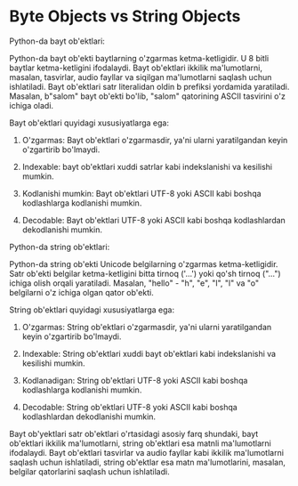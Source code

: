 # Byte Objects vs String Objects

Python-da bayt ob'ektlari:

 Python-da bayt ob'ekti baytlarning o'zgarmas ketma-ketligidir.  U 8 bitli baytlar ketma-ketligini ifodalaydi.  Bayt ob'ektlari ikkilik ma'lumotlarni, masalan, tasvirlar, audio fayllar va siqilgan ma'lumotlarni saqlash uchun ishlatiladi.  Bayt ob'ektlari satr literalidan oldin b prefiksi yordamida yaratiladi.  Masalan, b"salom" bayt ob'ekti bo'lib, "salom" qatorining ASCII tasvirini o'z ichiga oladi.

 Bayt ob'ektlari quyidagi xususiyatlarga ega:

 1. O'zgarmas: Bayt ob'ektlari o'zgarmasdir, ya'ni ularni yaratilgandan keyin o'zgartirib bo'lmaydi.

 2. Indexable: bayt ob'ektlari xuddi satrlar kabi indekslanishi va kesilishi mumkin.

 3. Kodlanishi mumkin: Bayt ob'ektlari UTF-8 yoki ASCII kabi boshqa kodlashlarga kodlanishi mumkin.

 4. Decodable: Bayt ob'ektlari UTF-8 yoki ASCII kabi boshqa kodlashlardan dekodlanishi mumkin.

 Python-da string ob'ektlari:

 Python-da string ob'ekti Unicode belgilarning o'zgarmas ketma-ketligidir.  Satr ob'ekti belgilar ketma-ketligini bitta tirnoq ('...') yoki qo'sh tirnoq ("...") ichiga olish orqali yaratiladi.  Masalan, "hello" - "h", "e", "l", "l" va "o" belgilarni o'z ichiga olgan qator ob'ekti.

 String ob'ektlari quyidagi xususiyatlarga ega:

 1. O'zgarmas: String ob'ektlari o'zgarmasdir, ya'ni ularni yaratilgandan keyin o'zgartirib bo'lmaydi.

 2. Indexable: String ob'ektlari xuddi bayt ob'ektlari kabi indekslanishi va kesilishi mumkin.

 3. Kodlanadigan: String ob'ektlari UTF-8 yoki ASCII kabi boshqa kodlashlarga kodlanishi mumkin.

 4. Decodable: String ob'ektlari UTF-8 yoki ASCII kabi boshqa kodlashlardan dekodlanishi mumkin.

 Bayt ob'yektlari satr ob'ektlari o'rtasidagi asosiy farq shundaki, bayt ob'ektlari ikkilik ma'lumotlarni, string ob'ektlari esa matnli ma'lumotlarni ifodalaydi.  Bayt ob'ektlari tasvirlar va audio fayllar kabi ikkilik ma'lumotlarni saqlash uchun ishlatiladi, string ob'ektlar esa matn ma'lumotlarini, masalan, belgilar qatorlarini saqlash uchun ishlatiladi. 